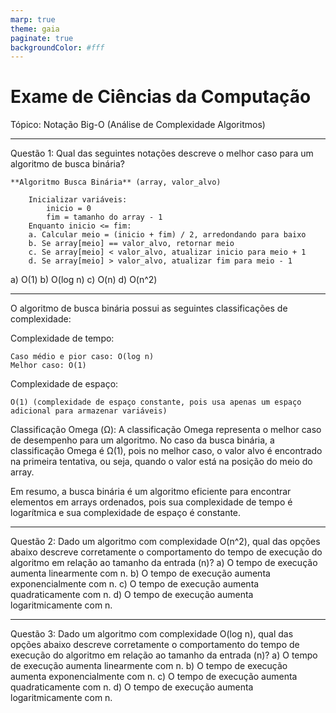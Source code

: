 ```yaml
---
marp: true
theme: gaia
paginate: true
backgroundColor: #fff
---
```


<!-- _class: lead -->

# Exame de Ciências da Computação #

Tópico: Notação Big-O (Análise de Complexidade Algoritmos)

---

Questão 1: Qual das seguintes notações descreve o melhor caso para um algoritmo de busca binária?

```pseudocode
**Algoritmo Busca Binária** (array, valor_alvo)

    Inicializar variáveis:
        inicio = 0
        fim = tamanho do array - 1
    Enquanto inicio <= fim:
    a. Calcular meio = (inicio + fim) / 2, arredondando para baixo
    b. Se array[meio] == valor_alvo, retornar meio
    c. Se array[meio] < valor_alvo, atualizar inicio para meio + 1
    d. Se array[meio] > valor_alvo, atualizar fim para meio - 1
```

a) O(1)
b) O(log n)
c) O(n)
d) O(n^2)

---

O algoritmo de busca binária possui as seguintes classificações de complexidade:

Complexidade de tempo:

    Caso médio e pior caso: O(log n)
    Melhor caso: O(1)

Complexidade de espaço:

    O(1) (complexidade de espaço constante, pois usa apenas um espaço adicional para armazenar variáveis)

Classificação Omega (Ω):
A classificação Omega representa o melhor caso de desempenho para um algoritmo. No caso da busca binária, a classificação Omega é Ω(1), pois no melhor caso, o valor alvo é encontrado na primeira tentativa, ou seja, quando o valor está na posição do meio do array.

Em resumo, a busca binária é um algoritmo eficiente para encontrar elementos em arrays ordenados, pois sua complexidade de tempo é logarítmica e sua complexidade de espaço é constante.

---

Questão 2: Dado um algoritmo com complexidade O(n^2), qual das opções abaixo descreve corretamente o comportamento do tempo de execução do algoritmo em relação ao tamanho da entrada (n)?
a) O tempo de execução aumenta linearmente com n.
b) O tempo de execução aumenta exponencialmente com n.
c) O tempo de execução aumenta quadraticamente com n.
d) O tempo de execução aumenta logaritmicamente com n.

---

Questão 3: Dado um algoritmo com complexidade O(log n), qual das opções abaixo descreve corretamente o comportamento do tempo de execução do algoritmo em relação ao tamanho da entrada (n)?
a) O tempo de execução aumenta linearmente com n.
b) O tempo de execução aumenta exponencialmente com n.
c) O tempo de execução aumenta quadraticamente com n.
d) O tempo de execução aumenta logaritmicamente com n.
